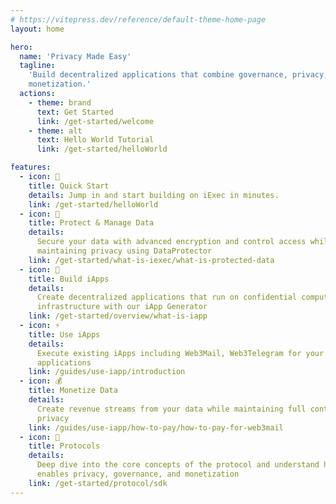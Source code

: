 ```yaml
---
# https://vitepress.dev/reference/default-theme-home-page
layout: home

hero:
  name: 'Privacy Made Easy'
  tagline:
    'Build decentralized applications that combine governance, privacy, and
    monetization.'
  actions:
    - theme: brand
      text: Get Started
      link: /get-started/welcome
    - theme: alt
      text: Hello World Tutorial
      link: /get-started/helloWorld

features:
  - icon: 🚀
    title: Quick Start
    details: Jump in and start building on iExec in minutes.
    link: /get-started/helloWorld
  - icon: 🔐
    title: Protect & Manage Data
    details:
      Secure your data with advanced encryption and control access while
      maintaining privacy using DataProtector
    link: /get-started/what-is-iexec/what-is-protected-data
  - icon: 🤖
    title: Build iApps
    details:
      Create decentralized applications that run on confidential computing
      infrastructure with our iApp Generator
    link: /get-started/overview/what-is-iapp
  - icon: ⚡
    title: Use iApps
    details:
      Execute existing iApps including Web3Mail, Web3Telegram for your
      applications
    link: /guides/use-iapp/introduction
  - icon: 💰
    title: Monetize Data
    details:
      Create revenue streams from your data while maintaining full control and
      privacy
    link: /guides/use-iapp/how-to-pay/how-to-pay-for-web3mail
  - icon: 🧠
    title: Protocols
    details:
      Deep dive into the core concepts of the protocol and understand how iExec
      enables privacy, governance, and monetization
    link: /get-started/protocol/sdk
---
```

